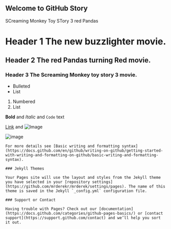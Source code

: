 ## Welcome to GitHub Story
SCreaming Monkey Toy STory 3 red Pandas

# Header 1 The new buzzlighter movie.
## Header 2 The red Pandas turning Red movie.
### Header 3 The Screaming Monkey toy story 3 movie.

- Bulleted
- List

1. Numbered
2. List

**Bold** and _Italic_ and `Code` text

[Link](![image](https://user-images.githubusercontent.com/106353753/170607416-a360b98d-7bb6-41f5-855d-346201465f5e.jpeg)) and ![Image](https://images.app.goo.gl/GtLR3fwnoCnycSZW7)

![image](https://user-images.githubusercontent.com/106353753/170607562-6d8fce5f-086e-40b9-8eac-8cfd2a1e8b94.jpeg)
```
For more details see [Basic writing and formatting syntax](https://docs.github.com/en/github/writing-on-github/getting-started-with-writing-and-formatting-on-github/basic-writing-and-formatting-syntax).

### Jekyll Themes

Your Pages site will use the layout and styles from the Jekyll theme you have selected in your [repository settings](https://github.com/mrderekr/mrderek/settings/pages). The name of this theme is saved in the Jekyll `_config.yml` configuration file.

### Support or Contact

Having trouble with Pages? Check out our [documentation](https://docs.github.com/categories/github-pages-basics/) or [contact support](https://support.github.com/contact) and we’ll help you sort it out.
